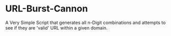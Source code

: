 # URL-Burst-Cannon

A Very Simple Script that generates all n-Digit combinations and attempts to see if they are 'valid' URL within a given domain.
